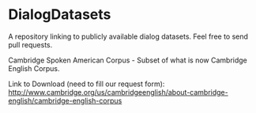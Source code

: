 # DialogDatasets
A repository linking to publicly available dialog datasets. Feel free to send pull requests.


Cambridge Spoken American Corpus - Subset of what is now Cambridge English Corpus.

Link to Download (need to fill our request form): http://www.cambridge.org/us/cambridgeenglish/about-cambridge-english/cambridge-english-corpus

